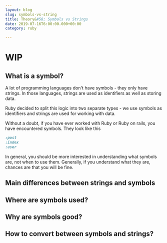 ```yaml
---
layout: blog
slug: symbols-vs-string
title: Theory&#58; Symbols vs Strings
date: 2019-07-16T6:00:00.000+00:00
category: ruby

---
```

# WIP

## What is a symbol?

A lot of programming languages don't have symbols - they only have strings. In those languages, strings are used as identifiers as well as storing data. 

Ruby decided to split this logic into two separate types - we use symbols as identifiers and strings are used for working with data.

Without a doubt, if you have ever worked with Ruby or Ruby on rails, you have encountered symbols. They look like this

```rb
:post
:index
:user
```

In general, you should be more interested in understanding what symbols are, not when to use them. Generally, if you understand what they are, chances are that you will be fine.

## Main differences between strings and symbols

## Where are symbols used?

## Why are symbols good?

## How to convert between symbols and strings?
